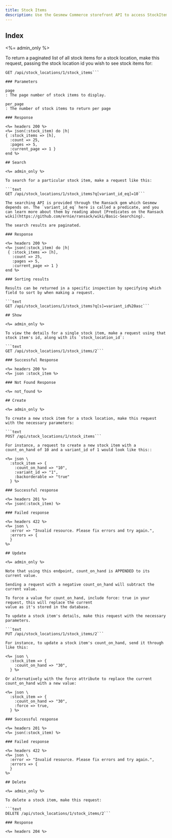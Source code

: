 ```yaml
---
title: Stock Items
description: Use the Gesmew Commerce storefront API to access StockItem data.
---
```


## Index

<%= admin_only %>

To return a paginated list of all stock items for a stock location, make this request, passing the stock location id you wish to see stock items for:

```text
GET /api/stock_locations/1/stock_items```

### Parameters

page
: The page number of stock items to display.

per_page
: The number of stock items to return per page

### Response

<%= headers 200 %>
<%= json(:stock_item) do |h|
{ :stock_items => [h],
  :count => 25,
  :pages => 5,
  :current_page => 1 }
end %>

## Search

<%= admin_only %>

To search for a particular stock item, make a request like this:

```text
GET /api/stock_locations/1/stock_items?q[variant_id_eq]=10```

The searching API is provided through the Ransack gem which Gesmew depends on. The `variant_id_eq` here is called a predicate, and you can learn more about them by reading about [Predicates on the Ransack wiki](https://github.com/ernie/ransack/wiki/Basic-Searching).

The search results are paginated.

### Response

<%= headers 200 %>
<%= json(:stock_item) do |h|
 { :stock_items => [h],
   :count => 25,
   :pages => 5,
   :current_page => 1 }
end %>

### Sorting results

Results can be returned in a specific inspection by specifying which field to sort by when making a request.

```text
GET /api/stock_locations/1/stock_items?q[s]=variant_id%20asc```

## Show

<%= admin_only %>

To view the details for a single stock item, make a request using that stock item's id, along with its `stock_location_id`:

```text
GET /api/stock_locations/1/stock_items/2```

### Successful Response

<%= headers 200 %>
<%= json :stock_item %>

### Not Found Response

<%= not_found %>

## Create

<%= admin_only %>

To create a new stock item for a stock location, make this request with the necessary parameters:

```text
POST /api/stock_locations/1/stock_items```

For instance, a request to create a new stock item with a count_on_hand of 10 and a variant_id of 1 would look like this::

<%= json \
  :stock_item => {
    :count_on_hand => "10",
    :variant_id => "1",
    :backorderable => "true"
  } %>

### Successful response

<%= headers 201 %>
<%= json(:stock_item) %>

### Failed response

<%= headers 422 %>
<%= json \
  :error => "Invalid resource. Please fix errors and try again.",
  :errors => {
  }
%>

## Update

<%= admin_only %>

Note that using this endpoint, count_on_hand is APPENDED to its current value.

Sending a request with a negative count_on_hand will subtract the current value.

To force a value for count_on_hand, include force: true in your request, this will replace the current
value as it's stored in the database.

To update a stock item's details, make this request with the necessary parameters.

```text
PUT /api/stock_locations/1/stock_items/2```

For instance, to update a stock item's count_on_hand, send it through like this:

<%= json \
  :stock_item => {
    :count_on_hand => "30",
  } %>

Or alternatively with the force attribute to replace the current count_on_hand with a new value:

<%= json \
  :stock_item => {
    :count_on_hand => "30",
    :force => true,
  } %>

### Successful response

<%= headers 201 %>
<%= json(:stock_item) %>

### Failed response

<%= headers 422 %>
<%= json \
  :error => "Invalid resource. Please fix errors and try again.",
  :errors => {
  }
%>

## Delete

<%= admin_only %>

To delete a stock item, make this request:

```text
DELETE /api/stock_locations/1/stock_items/2```

### Response

<%= headers 204 %>
